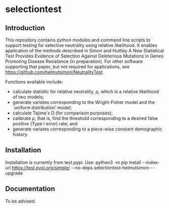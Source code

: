 # selectiontest
## Introduction
This repository contains python modules and command line scripts to support testing for selective neutrality using relative likelihood. It enables application of the methods described in Simon and Huttley A New Statistical Test Provides Evidence of Selection Against Deleterious Mutations in Genes Promoting Disease Resistance (in preparation). For other software supporting that paper, but not required for applications, see https://github.com/helmutsimon/NeutralityTest.

Functions available include:
* calculate statistic for relative neutrality, &rho;, which is a relative likelihood of two models;
* generate variates corresponding to the Wright-Fisher model and the `uniform distribution' model;
* calculate Tajima's D (for comparison purposes);
* calibrate &rho;, that is, find the threshold corresponding to a desired false positive (Type I error) rate; and
* generate variates corresponding to a piece-wise constant demographic history.


## Installation
Installation is currently from test.pypi. Use:
python3 -m pip install --index-url https://test.pypi.org/simple/ --no-deps selectiontest-helmutsimon --upgrade
## Documentation
To be advised.
